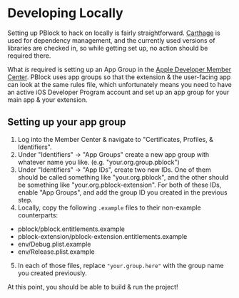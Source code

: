 # Developing Locally

Setting up PBlock to hack on locally is fairly straightforward.
[Carthage][0] is used for dependency management, and the currently used versions of libraries are checked in, so while getting set up, no action should be required there.

[0]: https://github.com/Carthage/Carthage

What *is* required is setting up an App Group in the [Apple Developer Member Center][1]. PBlock uses app groups so that the extension & the user-facing app can look at the same rules file, which unfortunately means you need to have an active iOS Developer Program account and set up an app group for your main app & your extension.

[1]: https://developer.apple.com/membercenter/

## Setting up your app group

1. Log into the Member Center & navigate to "Certificates, Profiles, & Identifiers".
2. Under "Identifiers" -> "App Groups" create a new app group with whatever name you like. (e.g. "your.org.group.pblock")
3. Under "Identifiers" -> "App IDs", create two new IDs. One of them should be called something like "your.org.pblock", and the other should be something like "your.org.pblock-extension". For both of these IDs, enable "App Groups", and add the group ID you created in the previous step.
4. Locally, copy the following `.example` files to their non-example counterparts:
  * pblock/pblock.entitlements.example
  * pblock-extension/pblock-extension.entitlements.example
  * env/Debug.plist.example
  * env/Release.plist.example
5. In each of those files, replace `"your.group.here"` with the group name you created previously.

At this point, you should be able to build & run the project!
